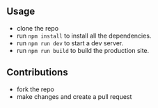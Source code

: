 
## Usage

- clone the repo
- run `npm install` to install all the dependencies.
- run `npm run dev` to start a dev server.
- run `npm run build` to build the production site.

## Contributions

- fork the repo
- make changes and create a pull request
